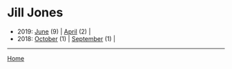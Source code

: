 # Jill Jones

  * 2019: 
      [June](./jill-jones-2019-06.md) (9) | 
      [April](./jill-jones-2019-04.md) (2) | 
  * 2018: 
      [October](./jill-jones-2018-10.md) (1) | 
      [September](./jill-jones-2018-09.md) (1) | 

----

[Home](../)
